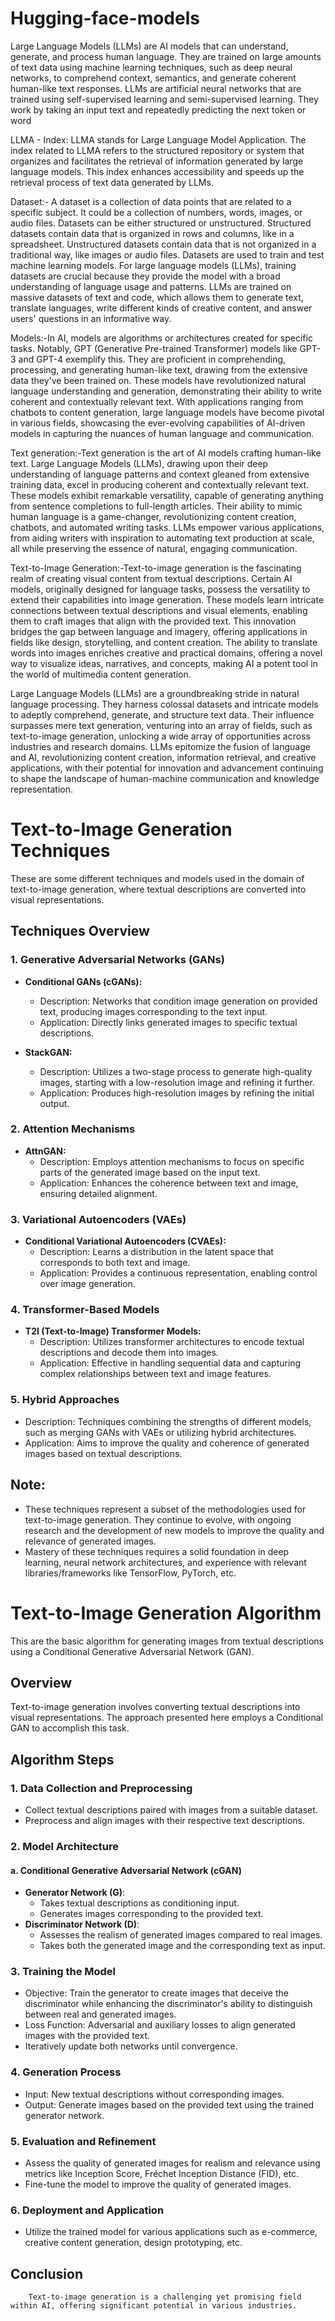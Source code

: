 # Hugging-face-models

Large Language Models (LLMs) are AI models that can understand, generate, and process human language. They are trained on large amounts of text data using machine learning techniques, such as deep neural networks, to comprehend context, semantics, and generate coherent human-like text responses. 
LLMs are artificial neural networks that are trained using self-supervised learning and semi-supervised learning. They work by taking an input text and repeatedly predicting the next token or word


LLMA - Index: LLMA stands for Large Language Model Application. The index related to LLMA refers to the structured repository or system that organizes and facilitates the retrieval of information generated by large language models. This index enhances accessibility and speeds up the retrieval process of text data generated by LLMs.

Dataset:- A dataset is a collection of data points that are related to a specific subject. It could be a collection of numbers, words, images, or audio files. Datasets can be either structured or unstructured. Structured datasets contain data that is organized in rows and columns, like in a spreadsheet. Unstructured datasets contain data that is not organized in a traditional way, like images or audio files.
Datasets are used to train and test machine learning models. For large language models (LLMs), training datasets are crucial because they provide the model with a broad understanding of language usage and patterns. LLMs are trained on massive datasets of text and code, which allows them to generate text, translate languages, write different kinds of creative content, and answer users' questions in an informative way.


Models:-In AI, models are algorithms or architectures created for specific tasks. Notably, GPT (Generative Pre-trained Transformer) models like GPT-3 and GPT-4 exemplify this. They are proficient in comprehending, processing, and generating human-like text, drawing from the extensive data they've been trained on. These models have revolutionized natural language understanding and generation, demonstrating their ability to write coherent and contextually relevant text. With applications ranging from chatbots to content generation, large language models have become pivotal in various fields, showcasing the ever-evolving capabilities of AI-driven models in capturing the nuances of human language and communication.


Text generation:-Text generation is the art of AI models crafting human-like text. Large Language Models (LLMs), drawing upon their deep understanding of language patterns and context gleaned from extensive training data, excel in producing coherent and contextually relevant text. These models exhibit remarkable versatility, capable of generating anything from sentence completions to full-length articles. Their ability to mimic human language is a game-changer, revolutionizing content creation, chatbots, and automated writing tasks. LLMs empower various applications, from aiding writers with inspiration to automating text production at scale, all while preserving the essence of natural, engaging communication.

Text-to-Image Generation:-Text-to-image generation is the fascinating realm of creating visual content from textual descriptions. Certain AI models, originally designed for language tasks, possess the versatility to extend their capabilities into image generation. These models learn intricate connections between textual descriptions and visual elements, enabling them to craft images that align with the provided text. This innovation bridges the gap between language and imagery, offering applications in fields like design, storytelling, and content creation. The ability to translate words into images enriches creative and practical domains, offering a novel way to visualize ideas, narratives, and concepts, making AI a potent tool in the world of multimedia content generation.



Large Language Models (LLMs) are a groundbreaking stride in natural language processing. They harness colossal datasets and intricate models to adeptly comprehend, generate, and structure text data. Their influence surpasses mere text generation, venturing into an array of fields, such as text-to-image generation, unlocking a wide array of opportunities across industries and research domains. LLMs epitomize the fusion of language and AI, revolutionizing content creation, information retrieval, and creative applications, with their potential for innovation and advancement continuing to shape the landscape of human-machine communication and knowledge representation.




# Text-to-Image Generation Techniques

These are some different techniques and models used in the domain of text-to-image generation, where textual descriptions are converted into visual representations.

## Techniques Overview

### 1. Generative Adversarial Networks (GANs)

- **Conditional GANs (cGANs):** 
    - Description: Networks that condition image generation on provided text, producing images corresponding to the text input.
    - Application: Directly links generated images to specific textual descriptions.

- **StackGAN:**
    - Description: Utilizes a two-stage process to generate high-quality images, starting with a low-resolution image and refining it further.
    - Application: Produces high-resolution images by refining the initial output.

### 2. Attention Mechanisms

- **AttnGAN:**
    - Description: Employs attention mechanisms to focus on specific parts of the generated image based on the input text.
    - Application: Enhances the coherence between text and image, ensuring detailed alignment.

### 3. Variational Autoencoders (VAEs)

- **Conditional Variational Autoencoders (CVAEs):**
    - Description: Learns a distribution in the latent space that corresponds to both text and image.
    - Application: Provides a continuous representation, enabling control over image generation.

### 4. Transformer-Based Models

- **T2I (Text-to-Image) Transformer Models:**
    - Description: Utilizes transformer architectures to encode textual descriptions and decode them into images.
    - Application: Effective in handling sequential data and capturing complex relationships between text and image features.

### 5. Hybrid Approaches

- Description: Techniques combining the strengths of different models, such as merging GANs with VAEs or utilizing hybrid architectures.
- Application: Aims to improve the quality and coherence of generated images based on textual descriptions.

## Note:

- These techniques represent a subset of the methodologies used for text-to-image generation. They continue to evolve, with ongoing research and the development of new models to improve the quality and relevance of generated images.
- Mastery of these techniques requires a solid foundation in deep learning, neural network architectures, and experience with relevant libraries/frameworks like TensorFlow, PyTorch, etc.



# Text-to-Image Generation Algorithm
This are the basic algorithm for generating images from textual descriptions using a Conditional Generative Adversarial Network (GAN).

## Overview

Text-to-image generation involves converting textual descriptions into visual representations. The approach presented here employs a Conditional GAN to accomplish this task.

## Algorithm Steps

### 1. Data Collection and Preprocessing
- Collect textual descriptions paired with images from a suitable dataset.
- Preprocess and align images with their respective text descriptions.

### 2. Model Architecture

#### a. Conditional Generative Adversarial Network (cGAN)
- **Generator Network (G)**:
  - Takes textual descriptions as conditioning input.
  - Generates images corresponding to the provided text.
- **Discriminator Network (D)**:
  - Assesses the realism of generated images compared to real images.
  - Takes both the generated image and the corresponding text as input.

### 3. Training the Model

- Objective: Train the generator to create images that deceive the discriminator while enhancing the discriminator's ability to distinguish between real and generated images.
- Loss Function: Adversarial and auxiliary losses to align generated images with the provided text.
- Iteratively update both networks until convergence.

### 4. Generation Process

- Input: New textual descriptions without corresponding images.
- Output: Generate images based on the provided text using the trained generator network.

### 5. Evaluation and Refinement

- Assess the quality of generated images for realism and relevance using metrics like Inception Score, Fréchet Inception Distance (FID), etc.
- Fine-tune the model to improve the quality of generated images.

### 6. Deployment and Application

- Utilize the trained model for various applications such as e-commerce, creative content generation, design prototyping, etc.



## Conclusion
        Text-to-image generation is a challenging yet promising field within AI, offering significant potential in various industries. 

